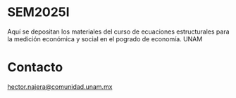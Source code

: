 # SEM2025I

Aquí se depositan los materiales del curso de ecuaciones estructurales para la medición económica y social en el pogrado de economía. UNAM

# Contacto

hector.najera@comunidad.unam.mx
